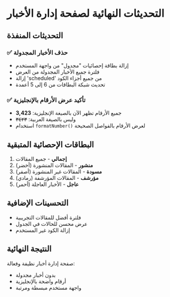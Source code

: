 # التحديثات النهائية لصفحة إدارة الأخبار

## التحديثات المنفذة

### ✅ حذف الأخبار المجدولة
- إزالة بطاقة إحصائيات "مجدول" من واجهة المستخدم
- فلترة جميع الأخبار المجدولة من العرض
- إزالة 'scheduled' من جميع أجزاء الكود
- تحديث شبكة البطاقات من 6 إلى 5 أعمدة

### ✅ تأكيد عرض الأرقام بالإنجليزية
- جميع الأرقام تظهر الآن بالصيغة الإنجليزية: **3,423**
- وليس بالصيغة العربية: ~~٣٤٢٣~~
- استخدام `formatNumber()` لعرض الأرقام بالفواصل الصحيحة

## البطاقات الإحصائية المتبقية

1. **إجمالي** - جميع المقالات
2. **منشور** - المقالات المنشورة (أخضر)
3. **مسودة** - المقالات غير المنشورة (أصفر)
4. **مؤرشف** - المقالات المؤرشفة (رمادي)
5. **عاجل** - الأخبار العاجلة (أحمر)

## التحسينات الإضافية

- فلترة أفضل للمقالات التجريبية
- عرض محسن للحالات في الجدول
- إزالة الكود غير المستخدم

## النتيجة النهائية

صفحة إدارة أخبار نظيفة وفعالة:
- بدون أخبار مجدولة
- أرقام واضحة بالإنجليزية
- واجهة مستخدم مبسطة ومرتبة 